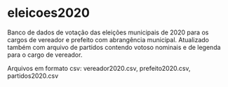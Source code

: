 # eleicoes2020
Banco de dados de votação das eleições municipais de 2020 para os cargos de vereador e prefeito com abrangência municipal. Atualizado também com arquivo de partidos contendo votoso nominais e de legenda para o cargo de vereador.

Arquivos em formato csv: vereador2020.csv, prefeito2020.csv, partidos2020.csv